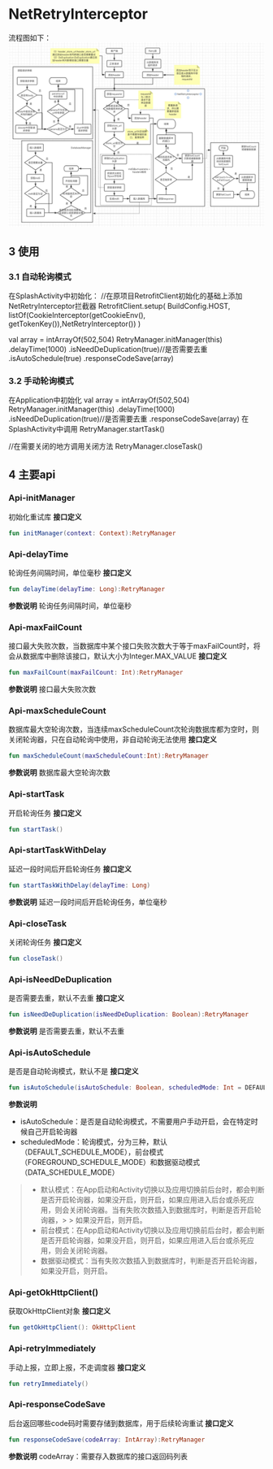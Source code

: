 # NetRetryInterceptor
流程图如下：
![NetRetryInterceptor流程图](https://github.com/ydslib/HttpRetryUtil/blob/master/uml.png)

## 3 使用
### 3.1 自动轮询模式
在SplashActivity中初始化：
//在原项目RetrofitClient初始化的基础上添加NetRetryInterceptor拦截器
RetrofitClient.setup(
            BuildConfig.HOST,
            listOf(CookieInterceptor(getCookieEnv(), getTokenKey()),NetRetryInterceptor())
        )

val array = intArrayOf(502,504)
RetryManager.initManager(this)
            .delayTime(1000)
            .isNeedDeDuplication(true)//是否需要去重
            .isAutoSchedule(true)
            .responseCodeSave(array)

### 3.2 手动轮询模式
在Application中初始化
val array = intArrayOf(502,504)
RetryManager.initManager(this)
            .delayTime(1000)
            .isNeedDeDuplication(true)//是否需要去重
            .responseCodeSave(array)
在SplashActivity中调用
RetryManager.startTask()

//在需要关闭的地方调用关闭方法
RetryManager.closeTask()

## 4 主要api
### Api-initManager
初始化重试库
**接口定义**
```kotlin
fun initManager(context: Context):RetryManager
```

### Api-delayTime
轮询任务间隔时间，单位毫秒
**接口定义**
```kotlin
fun delayTime(delayTime: Long):RetryManager
```
**参数说明**
轮询任务间隔时间，单位毫秒

### Api-maxFailCount
接口最大失败次数，当数据库中某个接口失败次数大于等于maxFailCount时，将会从数据库中删除该接口，默认大小为Integer.MAX_VALUE
**接口定义**
```kotlin
fun maxFailCount(maxFailCount: Int):RetryManager
```
**参数说明**
接口最大失败次数

### Api-maxScheduleCount
数据库最大空轮询次数，当连续maxScheduleCount次轮询数据库都为空时，则关闭轮询器，只在自动轮询中使用，非自动轮询无法使用
**接口定义**
```kotlin
fun maxScheduleCount(maxScheduleCount:Int):RetryManager
```
**参数说明**
数据库最大空轮询次数

### Api-startTask
开启轮询任务
**接口定义**
```kotlin
fun startTask()
```

### Api-startTaskWithDelay
延迟一段时间后开启轮询任务
**接口定义**
```kotlin
fun startTaskWithDelay(delayTime: Long)
```
**参数说明**
延迟一段时间后开启轮询任务，单位毫秒

### Api-closeTask
关闭轮询任务
**接口定义**
```kotlin
fun closeTask()
```

### Api-isNeedDeDuplication
是否需要去重，默认不去重
**接口定义**
```kotlin
fun isNeedDeDuplication(isNeedDeDuplication: Boolean):RetryManager
```
**参数说明**
是否需要去重，默认不去重


### Api-isAutoSchedule
是否是自动轮询模式，默认不是
**接口定义**
```kotlin
fun isAutoSchedule(isAutoSchedule: Boolean, scheduledMode: Int = DEFAULT_SCHEDULE_MODE):RetryManager
```
**参数说明**
- isAutoSchedule：是否是自动轮询模式，不需要用户手动开启，会在特定时候自己开启轮询器
- scheduledMode：轮询模式，分为三种，默认（DEFAULT_SCHEDULE_MODE），前台模式（FOREGROUND_SCHEDULE_MODE）和数据驱动模式（DATA_SCHEDULE_MODE）
> - 默认模式：在App启动和Activity切换以及应用切换前后台时，都会判断是否开启轮询器，如果没开启，则开启，如果应用进入后台或杀死应用，则会关闭轮询器。当有失败次数插入到数据库时，判断是否开启轮询器，> > 如果没开启，则开启。
> - 前台模式：在App启动和Activity切换以及应用切换前后台时，都会判断是否开启轮询器，如果没开启，则开启，如果应用进入后台或杀死应用，则会关闭轮询器。
> - 数据驱动模式：当有失败次数插入到数据库时，判断是否开启轮询器，如果没开启，则开启。

### Api-getOkHttpClient()
获取OkHttpClient对象
**接口定义**
```kotlin
fun getOkHttpClient(): OkHttpClient
```


### Api-retryImmediately
手动上报，立即上报，不走调度器
**接口定义**
```kotlin
fun retryImmediately()
```

### Api-responseCodeSave
后台返回哪些code码时需要存储到数据库，用于后续轮询重试
**接口定义**
```kotlin
fun responseCodeSave(codeArray: IntArray):RetryManager
```
**参数说明**
codeArray：需要存入数据库的接口返回码列表
